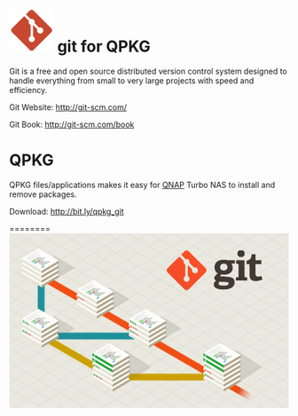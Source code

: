 ![image](https://github.com/yutin1987/QPKG-git/raw/master/icon/git_80.gif)
git for QPKG
========
Git is a free and open source distributed version control system designed to handle everything from small to very large projects with speed and efficiency.

Git Website: http://git-scm.com/

Git Book: http://git-scm.com/book

QPKG
=========
QPKG files/applications makes it easy for [QNAP](http://www.qnap.com/) Turbo NAS to install and remove packages.

Download: http://bit.ly/qpkg_git

========
![image](https://github.com/yutin1987/QPKG-git/raw/master/icon/git_640x400.png)
